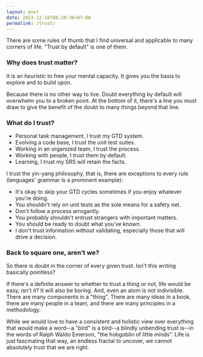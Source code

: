 ```yaml
---
layout: post
date: 2023-12-16T08:20:36+07:00
permalink: /trust/
---
```


There are some rules of thumb that I find universal and applicable to many corners of life. "Trust by default" is one of them.

### Why does trust matter?

It is an _heuristic_ to free your mental capacity. It gives you the basis to explore and to build upon.

Because there is no other way to live. Doubt everything by default will overwhelm you to a broken point. At the bottom of it, there's a line you must draw to give the benefit of the doubt to many things beyond that line.

### What do I trust?

- Personal task management, I trust my GTD system.
- Evolving a code base, I trust the unit test suites.
- Working in an organized team, I trust the process.
- Working with people, I trust them by default.
- Learning, I trust my SRS will retain the facts.

I trust the yin-yang philosophy, that is, there are exceptions to every rule (languages' grammar is a prominent example):

- It's okay to skip your GTD cycles sometimes if you enjoy whatever you're doing.
- You shouldn't rely on unit tests as the sole means for a safety net.
- Don't follow a process arrogantly.
- You probably shouldn't entrust strangers with important matters.
- You should be ready to doubt what you've known.
- I don't trust information without validating, especially those that will drive a decision.

### Back to square one, aren't we?

So there is doubt in the corner of every given trust. Isn't this writing basically pointless?

If there's a definite answer to whether to trust a thing or not, life would be easy, isn't it? It will also be boring. And, even an atom is not indivisible. There are many components in a "thing". There are many ideas in a book, there are many people in a team, and there are many principles in a methodology.

While we would love to have a consistent and holistic view over everything that would make a word--a "bird" is a bird--a blindly unbending trust is--in the words of Ralph Waldo Emerson, "the hobgoblin of little minds". Life is just fascinating that way, an endless fractal to uncover, we cannot absolutely trust that we are right.
